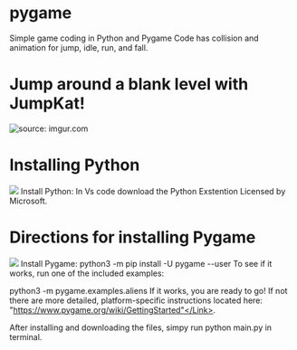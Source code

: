 # pygame
Simple game coding in Python and Pygame
Code has collision and animation for jump, idle, run, and fall.
# Jump around a blank level with JumpKat!
<img src="https://i.imgur.com/PVatOem.png" title="source: imgur.com" /></a>

# Installing Python
<img src="https://code.visualstudio.com/assets/docs/python/tutorial/python-extension-marketplace.png"/>
Install Python: In Vs code download the Python Exstention Licensed by Microsoft.

# Directions for installing Pygame
<img src="https://www.pygame.org/images/logo_lofi.png"/>
Install Pygame: 
python3 -m pip install -U pygame --user
To see if it works, run one of the included examples:

python3 -m pygame.examples.aliens
If it works, you are ready to go! If not there are more detailed, platform-specific instructions located here: <Link>"https://www.pygame.org/wiki/GettingStarted"</Link>.

After installing and downloading the files, simpy run python main.py in terminal.
